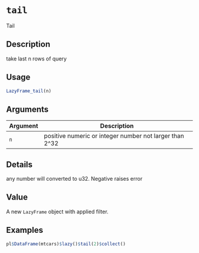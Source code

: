 # `tail`

Tail

## Description

take last n rows of query

## Usage

```r
LazyFrame_tail(n)
```

## Arguments

| Argument | Description                                             | 
| -------- | ------------------------------------------------------- |
| `n`         | positive numeric or integer number not larger than 2^32 | 

## Details

any number will converted to u32. Negative raises error

## Value

A new `LazyFrame` object with applied filter.

## Examples

```r
pl$DataFrame(mtcars)$lazy()$tail(2)$collect()
```


